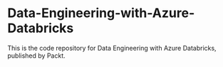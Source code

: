 # Data-Engineering-with-Azure-Databricks
This is the code repository for Data Engineering with Azure Databricks, published by Packt.
